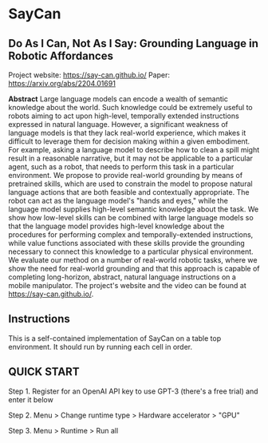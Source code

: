 # SayCan
## Do As I Can, Not As I Say: Grounding Language in Robotic Affordances

Project website: https://say-can.github.io/ 
Paper: https://arxiv.org/abs/2204.01691

**Abstract** Large language models can encode a wealth of semantic knowledge about the world. Such knowledge could be extremely useful to robots aiming to act upon high-level, temporally extended instructions expressed in natural language. However, a significant weakness of language models is that they lack real-world experience, which makes it difficult to leverage them for decision making within a given embodiment. For example, asking a language model to describe how to clean a spill might result in a reasonable narrative, but it may not be applicable to a particular agent, such as a robot, that needs to perform this task in a particular environment. We propose to provide real-world grounding by means of pretrained skills, which are used to constrain the model to propose natural language actions that are both feasible and contextually appropriate. The robot can act as the language model's "hands and eyes," while the language model supplies high-level semantic knowledge about the task. We show how low-level skills can be combined with large language models so that the language model provides high-level knowledge about the procedures for performing complex and temporally-extended instructions, while value functions associated with these skills provide the grounding necessary to connect this knowledge to a particular physical environment. We evaluate our method on a number of real-world robotic tasks, where we show the need for real-world grounding and that this approach is capable of completing long-horizon, abstract, natural language instructions on a mobile manipulator. The project's website and the video can be found at https://say-can.github.io/.

## Instructions

This is a self-contained implementation of SayCan on a table top environment. It should run by running each cell in order.

## QUICK START

Step 1. Register for an OpenAI API key to use GPT-3 (there's a free trial) and enter it below

Step 2. Menu > Change runtime type > Hardware accelerator > "GPU"

Step 3. Menu > Runtime > Run all
